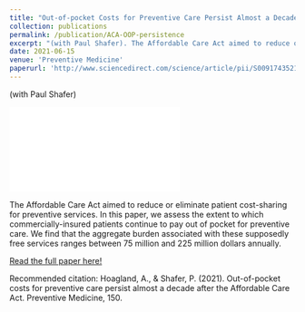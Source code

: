 ```yaml
---
title: "Out-of-pocket Costs for Preventive Care Persist Almost a Decade after the Affordable Care Act"
collection: publications
permalink: /publication/ACA-OOP-persistence
excerpt: "(with Paul Shafer). The Affordable Care Act aimed to reduce or eliminate patient cost-sharing for preventive services. We assess the extent to which commercially-insured patients continue to pay out of pocket for preventive care. We find that an aggregate national OOP burden for these supposedly free services ranging from $75-225 million annually."
date: 2021-06-15
venue: 'Preventive Medicine'
paperurl: 'http://www.sciencedirect.com/science/article/pii/S0091743521002590?dcgid=author'
---
```


(with Paul Shafer) 

![VisualAbstract](alex-hoagland.github.io/images/visualabstract.pdf)

The Affordable Care Act aimed to reduce or eliminate patient cost-sharing for preventive services. In this paper, we assess the extent to which commercially-insured patients continue to pay out of pocket for preventive care. We find that the aggregate burden associated with these supposedly free services ranges between 75 million and 225 million dollars annually.
 
[Read the full paper here!](http://www.sciencedirect.com/science/article/pii/S0091743521002590?dgcid=author)

Recommended citation: Hoagland, A., & Shafer, P. (2021). Out-of-pocket costs for preventive care persist almost a decade after the Affordable Care Act. Preventive Medicine, 150. 
